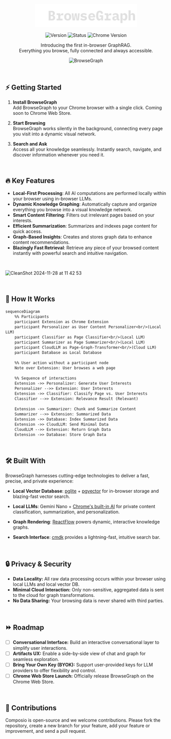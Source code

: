 <div align="center">
<div>
  <a href="https://browsegraph.com/">
    <img width=320 src="./src/assets/browsegraph-logo.svg" alt="BrowseGraph Logo" />
  </a>
</div>
  
<p align="center">
    <img alt="Version" src="https://img.shields.io/badge/Version-0.1.0-blue?style=plastic&logo=github&logoColor=white&cacheSeconds=60">
    <img alt="Status" src="https://img.shields.io/badge/Status-Alpha-yellow?cacheSeconds=60">
    <img alt="Chrome Version" src="https://img.shields.io/badge/Chrome-133%2B-orange?style=plastic&logo=google-chrome&logoColor=white&cacheSeconds=60">
</p>
   Introducing the first in-browser GraphRAG. </br>
   Everything you browse, fully connected and always accessible.
</div>

<p align="center">
  <ahref="https://browsegraph.com/">
   <img alt="BrowseGraph" width=600 src="https://github.com/user-attachments/assets/c276737f-a017-4e6c-bfaf-c0a462295450"/>
  </a>
</p>

</br>

## ⚡ Getting Started

1. **Install BrowseGraph**  
   Add BrowseGraph to your Chrome browser with a single click. Coming soon to Chrome Web Store.

2. **Start Browsing**  
   BrowseGraph works silently in the background, connecting every page you visit into a dynamic visual network.

3. **Search and Ask**  
   Access all your knowledge seamlessly. Instantly search, navigate, and discover information whenever you need it.

</br>

## 🔥 Key Features

- **Local-First Processing**: All AI computations are performed locally within your browser using in-browser LLMs.
- **Dynamic Knowledge Graphing**: Automatically capture and organize everything you browse into a visual knowledge network.
- **Smart Content Filtering**: Filters out irrelevant pages based on your interests.
- **Efficient Summarization**: Summarizes and indexes page content for quick access.
- **Graph-Based Insights**: Creates and stores graph data to enhance content recommendations.
- **Blazingly Fast Retrieval**: Retrieve any piece of your browsed content instantly with powerful search and intuitive navigation.

</br>

![CleanShot 2024-11-28 at 11 42 53](https://github.com/user-attachments/assets/01280850-0efb-4afc-ab7c-4163e6cd96a7)

</br>

## 🧩 How It Works

```mermaid
sequenceDiagram
    %% Participants
    participant Extension as Chrome Extension
    participant Personalizer as User Content Personalizer<br/>(Local LLM)
    participant Classifier as Page Classifier<br/>(Local LLM)
    participant Summarizer as Page Summarizer<br/>(Local LLM)
    participant CloudLLM as Page-Graph-Transformer<br/>(Cloud LLM)
    participant Database as Local Database

    %% User action without a participant node
    Note over Extension: User browses a web page

    %% Sequence of interactions
    Extension ->> Personalizer: Generate User Interests
    Personalizer -->> Extension: User Interests
    Extension ->> Classifier: Classify Page vs. User Interests
    Classifier -->> Extension: Relevance Result (Relevant)

    Extension ->> Summarizer: Chunk and Summarize Content
    Summarizer -->> Extension: Summarized Data
    Extension ->> Database: Index Summarized Data
    Extension ->> CloudLLM: Send Minimal Data
    CloudLLM -->> Extension: Return Graph Data
    Extension ->> Database: Store Graph Data
```
</br>

## 🛠 Built With
BrowseGraph harnesses cutting-edge technologies to deliver a fast, precise, and private experience:

- **Local Vector Database**: [pglite](https://github.com/electric-sql/pglite/) + [pgvector](https://github.com/pgvector/pgvector) for in-browser storage and blazing-fast vector search.

- **Local LLMs**: Gemini Nano + [Chrome's built-in AI](https://developer.chrome.com/docs/ai/built-in) for private content classification, summarization, and personalization.

- **Graph Rendering**: [ReactFlow](https://github.com/xyflow/xyflow) powers dynamic, interactive knowledge graphs.

- **Search Interface**: [cmdk](https://github.com/pacocoursey/cmdk) provides a lightning-fast, intuitive search bar.

</br>

## 🔒 Privacy & Security

- **Data Locality:** All raw data processing occurs within your browser using local LLMs and local vector DB.
- **Minimal Cloud Interaction:** Only non-sensitive, aggregated data is sent to the cloud for graph transformations.
- **No Data Sharing:** Your browsing data is never shared with third parties.

</br>

## ⏩ Roadmap

- [ ] **Conversational Interface:** Build an interactive conversational layer to simplify user interactions.
- [ ] **Artifacts UX:** Enable a side-by-side view of chat and graph for seamless exploration.
- [ ] **Bring Your Own Key (BYOK):** Support user-provided keys for LLM providers to offer flexibility and control.
- [ ] **Chrome Web Store Launch:** Officially release BrowseGraph on the Chrome Web Store.

</br>

## 🤗 Contributions
Composio is open-source and we welcome contributions. Please fork the repository, create a new branch for your feature, add your feature or improvement, and send a pull request.
